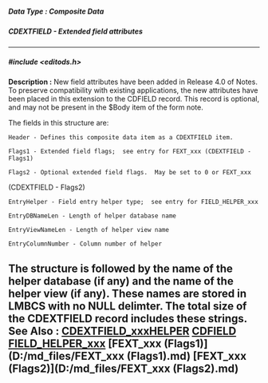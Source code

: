 ##### Data Type : Composite Data
##### CDEXTFIELD - Extended field attributes
---
##### #include <editods.h>
**Description :**
New field attributes have been added in Release 4.0 of Notes.  To preserve 
compatibility with existing applications, the new attributes have been placed 
in this extension to the CDFIELD record.  This record is optional, and may not 
be present in the $Body item of the form note.

The fields in this structure are:

    Header - Defines this composite data item as a CDEXTFIELD item.

    Flags1 - Extended field flags;  see entry for FEXT_xxx (CDEXTFIELD - Flags1)

    Flags2 - Optional extended field flags.  May be set to 0 or FEXT_xxx 
(CDEXTFIELD - Flags2)

    EntryHelper - Field entry helper type;  see entry for FIELD_HELPER_xxx

    EntryDBNameLen - Length of helper database name

    EntryViewNameLen - Length of helper view name

    EntryColumnNumber - Column number of helper

The structure is followed by the name of the helper database (if any) and the 
name of the helper view (if any).  These names are stored in LMBCS with no NULL 
delimter.  The total size of the CDEXTFIELD record includes these strings.
**See Also :**
[CDEXTFIELD_xxxHELPER](D:/md_files/CDEXTFIELD_xxxHELPER.md)
[CDFIELD](D:/md_files/CDFIELD.md)
[FIELD_HELPER_xxx](D:/md_files/FIELD_HELPER_xxx.md)
[FEXT_xxx (Flags1)](D:/md_files/FEXT_xxx (Flags1).md)
[FEXT_xxx (Flags2)](D:/md_files/FEXT_xxx (Flags2).md)
---
